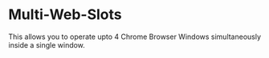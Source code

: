 # Multi-Web-Slots
This allows you to operate upto 4 Chrome Browser Windows simultaneously inside a single window.
